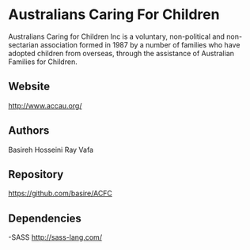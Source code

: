 Australians Caring For Children
=======

Australians Caring for Children Inc is a voluntary, non-political and non-sectarian association
formed in 1987 by a number of families who have adopted children from overseas,
through the assistance of Australian Families for Children.

Website
-------
http://www.accau.org/

Authors
-------
Basireh Hosseini
Ray Vafa


Repository
-------
https://github.com/basire/ACFC


Dependencies
------------
-SASS <http://sass-lang.com/>
